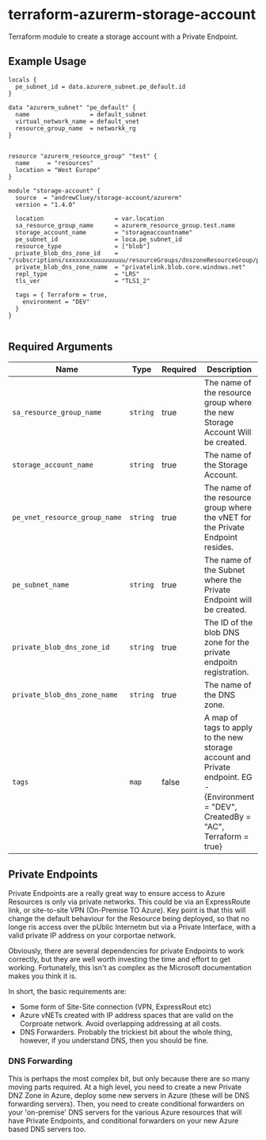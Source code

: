 # terraform-azurerm-storage-account
Terraform module to create a storage account with a Private Endpoint.

## Example Usage
```hcl
locals {
  pe_subnet_id = data.azurerm_subnet.pe_default.id
}

data "azurerm_subnet" "pe_default" {
  name                 = default_subnet
  virtual_network_name = default_vnet
  resource_group_name  = networkk_rg
}


resource "azurerm_resource_group" "test" {
  name     = "resources"
  location = "West Europe"
}

module "storage-account" {
  source  = "andrewCluey/storage-account/azurerm"
  version = "1.4.0"

  location                    = var.location
  sa_resource_group_name      = azurerm_resource_group.test.name
  storage_account_name        = "storageaccountname"
  pe_subnet_id                = loca.pe_subnet_id
  resource_type               = ["blob"]
  private_blob_dns_zone_id    = "/subscriptions/xxxxxxxxuuuuuuuuu/resourceGroups/dnszoneResourceGroup/providers/Microsoft.Network/privateDnsZones/privatelink.blob.core.windows.net"
  private_blob_dns_zone_name  = "privatelink.blob.core.windows.net"
  repl_type                   = "LRS"
  tls_ver                     = "TLS1_2"
  
  tags = { Terraform = true,
    environment = "DEV"
  }
}
 

```

## Required Arguments

| Name | Type | Required | Description |
| --- | --- | --- | --- |
| `sa_resource_group_name` | `string` | true | The name of the resource group where the new Storage Account Will be created. |
| `storage_account_name` | `string` | true | The name of the Storage Account. |
| `pe_vnet_resource_group_name` | `string` | true | The name of the resource group where the vNET for the Private Endpoint resides. |
| `pe_subnet_name` | `string` | true | The name of the Subnet where the Private Endpoint will be created. |
| `private_blob_dns_zone_id` | `string` | true | The ID of the blob DNS zone for the private endpoitn registration. |
| `private_blob_dns_zone_name` | `string` | true | The name of the DNS zone. |
| `tags` | `map` | false | A map of tags to apply to the new storage account and Private endpoint. EG - {Environment = "DEV", CreatedBy = "AC", Terraform = true} |


## Private Endpoints
Private Endpoints are a really great way to ensure access to Azure Resources is only via private networks. This could be via an ExpressRoute link, or site-to-site VPN (On-Premise TO Azure). Key point is that this will change the default behaviour for the Resource being deployed, so that no longe ris access over the pUblic Internetm but via a Private Interface, with a valid private IP address on your corportae network.

Obviously, there are several dependencies for private Endpoints to work correctly, but they are well worth investing the time and effort to get working. Fortunately, this isn't as complex as the Microsoft documentation makes you think it is.

In short, the basic requirements are:

- Some form of Site-Site connection (VPN, ExpressRout etc)
- Azure vNETs created with IP address spaces that are valid on the Corproate network. Avoid overlapping addressing at all costs.
- DNS Forwarders. Probably the trickiest bit about the whole thing, however, if you understand DNS, then you should be fine. 

### DNS Forwarding
This is perhaps the most complex bit, but only because there are so many moving parts required. At a high level, you need to create a new Private DNZ Zone in Azure, deploy some new servers in Azure (these will be DNS forwarding servers). Then, you need to create conditional forwarders on your 'on-premise' DNS servers for the various Azure resources that will have Private Endpoints, and conditional forwarders on your new Azure based DNS servers too.



